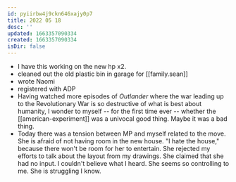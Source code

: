 ```yaml
---
id: pyiirbw4j9ckn646xajy0p7
title: 2022 05 18
desc: ''
updated: 1663357090334
created: 1663357090334
isDir: false
---
```

- I have this working on the new hp x2. 
- cleaned out the old plastic bin in garage for [[family.sean]]
- wrote Naomi
- registered with ADP
- Having watched more episodes of *Outlander* where the war leading up to the Revolutionary War is so destructive of what is best about humanity, I wonder to myself -- for the first time ever -- whether the [[american-experiment]] was a univocal good thing. Maybe it was a bad thing.
- Today there was a tension between MP and myself related to the move. She is afraid of not having room in the new house. "I hate the house," because there won't be room for her to entertain. She rejected my efforts to talk about the layout from my drawings. She claimed that she had no input. I couldn't believe what I heard. She seems so controlling to me. She is struggling I know. 

